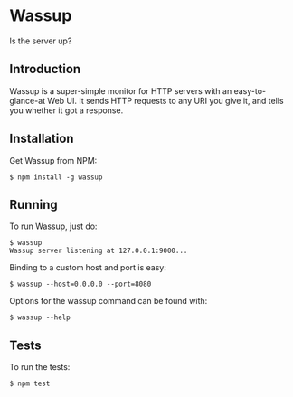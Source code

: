 # Wassup

Is the server up?

## Introduction

Wassup is a super-simple monitor for HTTP servers with an easy-to-glance-at
Web UI. It sends HTTP requests to any URI you give it, and tells you whether
it got a response.

## Installation

Get Wassup from NPM:

    $ npm install -g wassup

## Running

To run Wassup, just do:

    $ wassup
    Wassup server listening at 127.0.0.1:9000...

Binding to a custom host and port is easy:

    $ wassup --host=0.0.0.0 --port=8080

Options for the wassup command can be found with:

    $ wassup --help

## Tests

To run the tests:

    $ npm test
